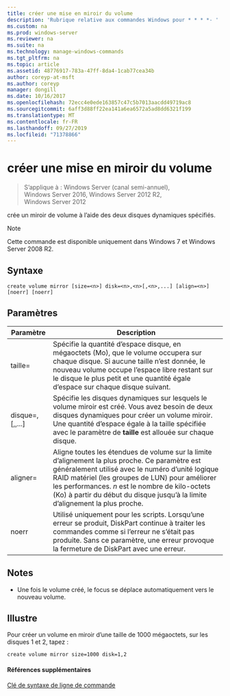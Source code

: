 ```yaml
---
title: créer une mise en miroir du volume
description: 'Rubrique relative aux commandes Windows pour * * * *- '
ms.custom: na
ms.prod: windows-server
ms.reviewer: na
ms.suite: na
ms.technology: manage-windows-commands
ms.tgt_pltfrm: na
ms.topic: article
ms.assetid: 48776917-783a-47ff-8da4-1cab77cea34b
author: coreyp-at-msft
ms.author: coreyp
manager: dongill
ms.date: 10/16/2017
ms.openlocfilehash: 72ecc4e0ede163857c47c5b7013aacdd49719ac8
ms.sourcegitcommit: 6aff3d88ff22ea141a6ea6572a5ad8dd6321f199
ms.translationtype: MT
ms.contentlocale: fr-FR
ms.lasthandoff: 09/27/2019
ms.locfileid: "71378866"
---
```

# <a name="create-volume-mirror"></a>créer une mise en miroir du volume

>S’applique à : Windows Server (canal semi-annuel), Windows Server 2016, Windows Server 2012 R2, Windows Server 2012

crée un miroir de volume à l’aide des deux disques dynamiques spécifiés.  
  
> [!NOTE]  
> Cette commande est disponible uniquement dans Windows 7 et Windows Server 2008 R2.  
  
  
  
## <a name="syntax"></a>Syntaxe  
  
```  
create volume mirror [size=<n>] disk=<n>,<n>[,<n>,...] [align=<n>] [noerr] [noerr]  
```  
  
## <a name="parameters"></a>Paramètres  
  
|         Paramètre         |                                                                                                                                     Description                                                                                                                                     |
|---------------------------|-------------------------------------------------------------------------------------------------------------------------------------------------------------------------------------------------------------------------------------------------------------------------------------|
|         taille\=<n>         |                 Spécifie la quantité d’espace disque, en mégaoctets \(Mo\), que le volume occupera sur chaque disque. Si aucune taille n’est donnée, le nouveau volume occupe l’espace libre restant sur le disque le plus petit et une quantité égale d’espace sur chaque disque suivant.                 |
| disque\=<n>,<n>\[,<n>,...\] |                       Spécifie les disques dynamiques sur lesquels le volume miroir est créé. Vous avez besoin de deux disques dynamiques pour créer un volume miroir. Une quantité d’espace égale à la taille spécifiée avec le paramètre de **taille** est allouée sur chaque disque.                        |
|        aligner\=<n>         | Aligne toutes les étendues de volume sur la limite d’alignement la plus proche. Ce paramètre est généralement utilisé avec le numéro d’unité logique RAID matériel \(les groupes de LUN\) pour améliorer les performances. *n* est le nombre de kilo-octets \(Ko\) à partir du début du disque jusqu’à la limite d’alignement la plus proche. |
|           noerr           |                                        Utilisé uniquement pour les scripts. Lorsqu’une erreur se produit, DiskPart continue à traiter les commandes comme si l’erreur ne s’était pas produite. Sans ce paramètre, une erreur provoque la fermeture de DiskPart avec une erreur.                                         |
  
## <a name="remarks"></a>Notes  
  
-   Une fois le volume créé, le focus se déplace automatiquement vers le nouveau volume.  
  
## <a name="BKMK_examples"></a>Illustre  
Pour créer un volume en miroir d’une taille de 1000 mégaoctets, sur les disques 1 et 2, tapez :  
  
```  
create volume mirror size=1000 disk=1,2  
```  
  
#### <a name="additional-references"></a>Références supplémentaires  
[Clé de syntaxe de ligne de commande](command-line-syntax-key.md)  
  

  

